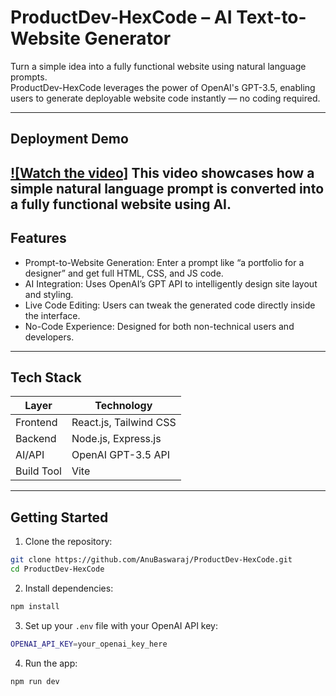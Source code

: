 # ProductDev-HexCode – AI Text-to-Website Generator

Turn a simple idea into a fully functional website using natural language prompts.  
ProductDev-HexCode leverages the power of OpenAI's GPT-3.5, enabling users to generate deployable website code instantly — no coding required.

---
## Deployment Demo
[![Watch the video]](https://drive.google.com/file/d/1u7H21_JPEXPikhZIHyn5JmSdhzO69TOe/view?usp=drive_link)
 This video showcases how a simple natural language prompt is converted into a fully functional website using AI.
---
## Features

- Prompt-to-Website Generation: Enter a prompt like “a portfolio for a designer” and get full HTML, CSS, and JS code.
- AI Integration: Uses OpenAI’s GPT API to intelligently design site layout and styling.
- Live Code Editing: Users can tweak the generated code directly inside the interface.
- No-Code Experience: Designed for both non-technical users and developers.

---

## Tech Stack

| Layer      | Technology                |
|------------|----------------------------|
| Frontend   | React.js, Tailwind CSS     |
| Backend    | Node.js, Express.js        |
| AI/API     | OpenAI GPT-3.5 API         |
| Build Tool | Vite                       |

---

## Getting Started

1. Clone the repository:
```bash
git clone https://github.com/AnuBaswaraj/ProductDev-HexCode.git
cd ProductDev-HexCode
```
2. Install dependencies:
```bash
npm install
```
3. Set up your `.env` file with your OpenAI API key:
```bash
OPENAI_API_KEY=your_openai_key_here
```
4. Run the app:
```bash
npm run dev
```
